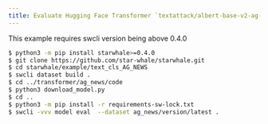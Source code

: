 ```yaml
---
title: Evaluate Hugging Face Transformer `textattack/albert-base-v2-ag-news` on AG News dataset
---
```


This example requires swcli version being above 0.4.0

```bash
$ python3 -m pip install starwhale>=0.4.0
$ git clone https://github.com/star-whale/starwhale.git
$ cd starwhale/example/text_cls_AG_NEWS
$ swcli dataset build .
$ cd ../transformer/ag_news/code
$ python3 download_model.py
$ cd ..
$ python3 -m pip install -r requirements-sw-lock.txt
$ swcli -vvv model eval  --dataset ag_news/version/latest .
```
